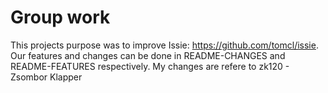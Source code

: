 # Group work
This projects purpose was to improve Issie: https://github.com/tomcl/issie.
Our features and changes can be done in README-CHANGES and README-FEATURES respectively. 
My changes are refere to zk120 - Zsombor Klapper
